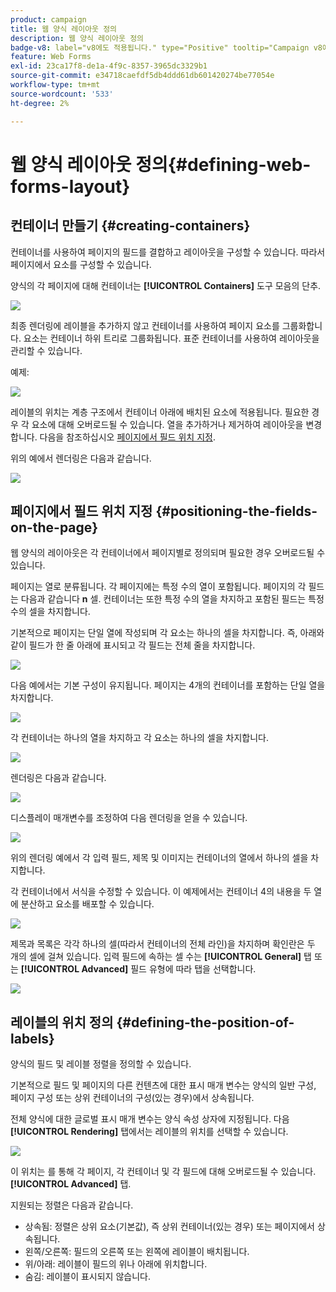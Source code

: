 ```yaml
---
product: campaign
title: 웹 양식 레이아웃 정의
description: 웹 양식 레이아웃 정의
badge-v8: label="v8에도 적용됩니다." type="Positive" tooltip="Campaign v8에도 적용됩니다."
feature: Web Forms
exl-id: 23ca17f8-de1a-4f9c-8357-3965dc3329b1
source-git-commit: e34718caefdf5db4ddd61db601420274be77054e
workflow-type: tm+mt
source-wordcount: '533'
ht-degree: 2%

---
```


# 웹 양식 레이아웃 정의{#defining-web-forms-layout}



## 컨테이너 만들기 {#creating-containers}

컨테이너를 사용하여 페이지의 필드를 결합하고 레이아웃을 구성할 수 있습니다. 따라서 페이지에서 요소를 구성할 수 있습니다.

양식의 각 페이지에 대해 컨테이너는 **[!UICONTROL Containers]** 도구 모음의 단추.

![](assets/s_ncs_admin_survey_containers_add.png)

최종 렌더링에 레이블을 추가하지 않고 컨테이너를 사용하여 페이지 요소를 그룹화합니다. 요소는 컨테이너 하위 트리로 그룹화됩니다. 표준 컨테이너를 사용하여 레이아웃을 관리할 수 있습니다.

예제:

![](assets/s_ncs_admin_survey_containers_std_arbo.png)

레이블의 위치는 계층 구조에서 컨테이너 아래에 배치된 요소에 적용됩니다. 필요한 경우 각 요소에 대해 오버로드될 수 있습니다. 열을 추가하거나 제거하여 레이아웃을 변경합니다. 다음을 참조하십시오 [페이지에서 필드 위치 지정](#positioning-the-fields-on-the-page).

위의 예에서 렌더링은 다음과 같습니다.

![](assets/s_ncs_admin_survey_containers_std_ex.png)

## 페이지에서 필드 위치 지정 {#positioning-the-fields-on-the-page}

웹 양식의 레이아웃은 각 컨테이너에서 페이지별로 정의되며 필요한 경우 오버로드될 수 있습니다.

페이지는 열로 분류됩니다. 각 페이지에는 특정 수의 열이 포함됩니다. 페이지의 각 필드는 다음과 같습니다 **n** 셀. 컨테이너는 또한 특정 수의 열을 차지하고 포함된 필드는 특정 수의 셀을 차지합니다.

기본적으로 페이지는 단일 열에 작성되며 각 요소는 하나의 셀을 차지합니다. 즉, 아래와 같이 필드가 한 줄 아래에 표시되고 각 필드는 전체 줄을 차지합니다.

![](assets/s_ncs_admin_survey_container_ex.png)

다음 예에서는 기본 구성이 유지됩니다. 페이지는 4개의 컨테이너를 포함하는 단일 열을 차지합니다.

![](assets/s_ncs_admin_survey_container_ex0.png)

각 컨테이너는 하나의 열을 차지하고 각 요소는 하나의 셀을 차지합니다.

![](assets/s_ncs_admin_survey_container_ex0a.png)

렌더링은 다음과 같습니다.

![](assets/s_ncs_admin_survey_container_ex0_rend.png)

디스플레이 매개변수를 조정하여 다음 렌더링을 얻을 수 있습니다.

![](assets/s_ncs_admin_survey_container_ex1_rend.png)

위의 렌더링 예에서 각 입력 필드, 제목 및 이미지는 컨테이너의 열에서 하나의 셀을 차지합니다.

각 컨테이너에서 서식을 수정할 수 있습니다. 이 예제에서는 컨테이너 4의 내용을 두 열에 분산하고 요소를 배포할 수 있습니다.

![](assets/s_ncs_admin_survey_container_ex2_rend.png)

제목과 목록은 각각 하나의 셀(따라서 컨테이너의 전체 라인)을 차지하며 확인란은 두 개의 셀에 걸쳐 있습니다. 입력 필드에 속하는 셀 수는 **[!UICONTROL General]** 탭 또는 **[!UICONTROL Advanced]** 필드 유형에 따라 탭을 선택합니다.

![](assets/s_ncs_admin_survey_container_ex2.png)

## 레이블의 위치 정의 {#defining-the-position-of-labels}

양식의 필드 및 레이블 정렬을 정의할 수 있습니다.

기본적으로 필드 및 페이지의 다른 컨텐츠에 대한 표시 매개 변수는 양식의 일반 구성, 페이지 구성 또는 상위 컨테이너의 구성(있는 경우)에서 상속됩니다.

전체 양식에 대한 글로벌 표시 매개 변수는 양식 속성 상자에 지정됩니다. 다음 **[!UICONTROL Rendering]** 탭에서는 레이블의 위치를 선택할 수 있습니다.

![](assets/s_ncs_admin_survey_label_position.png)

이 위치는 를 통해 각 페이지, 각 컨테이너 및 각 필드에 대해 오버로드될 수 있습니다. **[!UICONTROL Advanced]** 탭.

지원되는 정렬은 다음과 같습니다.

* 상속됨: 정렬은 상위 요소(기본값), 즉 상위 컨테이너(있는 경우) 또는 페이지에서 상속됩니다.
* 왼쪽/오른쪽: 필드의 오른쪽 또는 왼쪽에 레이블이 배치됩니다.
* 위/아래: 레이블이 필드의 위나 아래에 위치합니다.
* 숨김: 레이블이 표시되지 않습니다.
